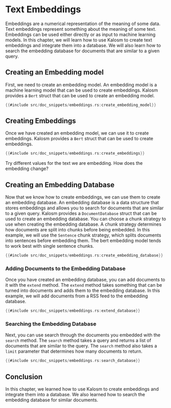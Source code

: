 # Text Embeddings

Embeddings are a numerical representation of the meaning of some data. Text embeddings represent something about the meaning of some text. Embeddings can be used either directly or as input to machine learning models. In this chapter, we will learn how to use Kalosm to create text embeddings and integrate them into a database. We will also learn how to search the embedding database for documents that are similar to a given query.

## Creating an Embedding model

First, we need to create an embedding model. An embedding model is a machine learning model that can be used to create embeddings. Kalosm provides a `Bert` struct that can be used to create an embedding model.

```rust
{{#include src/doc_snippets/embeddings.rs:create_embedding_model}}
```

## Creating Embeddings

Once we have created an embedding model, we can use it to create embeddings. Kalosm provides a `Bert` struct that can be used to create embeddings.

```rust
{{#include src/doc_snippets/embeddings.rs:create_embeddings}}
```

Try different values for the text we are embedding. How does the embedding change?

## Creating an Embedding Database

Now that we know how to create embeddings, we can use them to create an embedding database. An embedding database is a data structure that stores embeddings and allows you to search for documents that are similar to a given query. Kalosm provides a `DocumentDatabase` struct that can be used to create an embedding database. You can choose a chunk strategy to use when creating the embedding database. A chunk strategy determines how documents are split into chunks before being embedded. In this example, we will use the `Sentence` chunk strategy, which splits documents into sentences before embedding them. The bert embedding model tends to work best with single sentence chunks.

```rust
{{#include src/doc_snippets/embeddings.rs:create_embedding_database}}
```

### Adding Documents to the Embedding Database

Once you have created an embedding database, you can add documents to it with the `extend` method. The `extend` method takes something that can be turned into documents and adds them to the embedding database. In this example, we will add documents from a RSS feed to the embedding database.

```rust
{{#include src/doc_snippets/embeddings.rs:extend_database}}
```

### Searching the Embedding Database

Next, you can use search through the documents you embedded with the `search` method. The `search` method takes a query and returns a list of documents that are similar to the query. The `search` method also takes a `limit` parameter that determines how many documents to return.

```rust
{{#include src/doc_snippets/embeddings.rs:search_database}}
```

## Conclusion

In this chapter, we learned how to use Kalosm to create embeddings and integrate them into a database. We also learned how to search the embedding database for similar documents.
